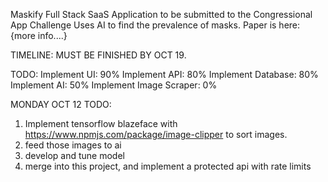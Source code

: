 Maskify Full Stack SaaS Application to be submitted to the Congressional App Challenge
Uses AI to find the prevalence of masks.
Paper is here:
{more info....}

TIMELINE:
MUST BE FINISHED BY OCT 19.

TODO:
Implement UI: 90%
Implement API: 80%
Implement Database: 80%
Implement AI: 50%
Implement Image Scraper: 0%

MONDAY OCT 12 TODO:
1. Implement tensorflow blazeface with https://www.npmjs.com/package/image-clipper to sort images. 
2. feed those images to ai
3. develop and tune model
4. merge into this project, and implement a protected api with rate limits
